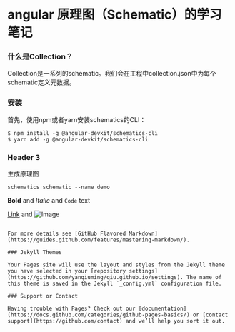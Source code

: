 # angular 原理图（Schematic）的学习笔记

### 什么是Collection？
Collection是一系列的schematic。我们会在工程中collection.json中为每个schematic定义元数据。

### 安装
首先，使用npm或者yarn安装schematics的CLI：

```
$ npm install -g @angular-devkit/schematics-cli
$ yarn add -g @angular-devkit/schematics-cli
```
### Header 3
生成原理图
```
schematics schematic --name demo
```

**Bold** and _Italic_ and `Code` text

[Link](url) and ![Image](src)
```

For more details see [GitHub Flavored Markdown](https://guides.github.com/features/mastering-markdown/).

### Jekyll Themes

Your Pages site will use the layout and styles from the Jekyll theme you have selected in your [repository settings](https://github.com/yanqiuming/qiu.github.io/settings). The name of this theme is saved in the Jekyll `_config.yml` configuration file.

### Support or Contact

Having trouble with Pages? Check out our [documentation](https://docs.github.com/categories/github-pages-basics/) or [contact support](https://github.com/contact) and we’ll help you sort it out.
